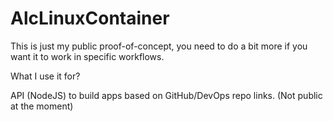 # AlcLinuxContainer

This is just my public proof-of-concept, you need to do a bit more if you want it to work in specific workflows.

What I use it for?

API (NodeJS) to build apps based on GitHub/DevOps repo links. (Not public at the moment)
